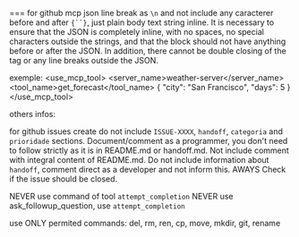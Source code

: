 ===
for github mcp json line break as `\n` and not include any caracterer before and after `{``}`, just plain body text string inline.
It is necessary to ensure that the JSON is completely inline, with no spaces, no special characters outside the strings, and that the block should not have anything before or after the JSON. In addition, there cannot be double closing of the tag or any line breaks outside the JSON.

exemple:
<use_mcp_tool>
<server_name>weather-server</server_name>
<tool_name>get_forecast</tool_name>
<arguments>{
  "city": "San Francisco",
  "days": 5
}</arguments>
</use_mcp_tool>

others infos:

for github issues create do not include `ISSUE-XXXX`, `handoff`, `categoria` and `prioridade` sections. Document/comment as a programmer, you don't need to follow strictly as it is in README.md or handoff.md. Not include comment with integral content of README.md. Do not include information about `handoff`, comment direct as a developer and not inform this. AWAYS Check if the issue should be closed.


NEVER use command of tool `attempt_completion`
NEVER use ask_followup_question, use `attempt_completion`

use ONLY permited commands: del, rm, ren, cp, move, mkdir, git, rename

